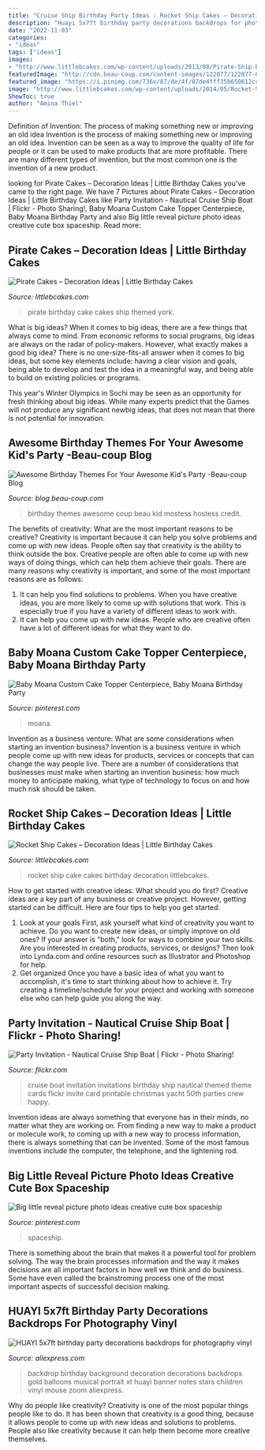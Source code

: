 ```yaml
---
title: "Cruise Ship Birthday Party Ideas : Rocket Ship Cakes – Decoration Ideas"
description: "Huayi 5x7ft birthday party decorations backdrops for photography vinyl"
date: "2022-11-03"
categories:
- "ideas"
tags: ["ideas"]
images:
- "http://www.littlebcakes.com/wp-content/uploads/2013/08/Pirate-Ship-Birthday-Cakes.jpg"
featuredImage: "http://cdn.beau-coup.com/content-images/122877/122877-0.jpg"
featured_image: "https://i.pinimg.com/736x/87/de/4f/87de4fff35b650612cc335c3576f54fd.jpg"
image: "http://www.littlebcakes.com/wp-content/uploads/2014/05/Rocket-Ship-Cake.jpg"
ShowToc: true
author: "Amina Thiel"
---
```



Definition of Invention: The process of making something new or improving an old idea
Invention is the process of making something new or improving an old idea. Invention can be seen as a way to improve the quality of life for people or it can be used to make products that are more profitable. There are many different types of invention, but the most common one is the invention of a new product.

	

		
looking for Pirate Cakes – Decoration Ideas | Little Birthday Cakes you've came to the right page. We have 7 Pictures about Pirate Cakes – Decoration Ideas | Little Birthday Cakes like Party Invitation - Nautical Cruise Ship Boat | Flickr - Photo Sharing!, Baby Moana Custom Cake Topper Centerpiece, Baby Moana Birthday Party and also Big little reveal picture photo ideas creative cute box spaceship. Read more:
		
    
## Pirate Cakes – Decoration Ideas | Little Birthday Cakes

<img loading=lazy src="http://www.littlebcakes.com/wp-content/uploads/2013/08/Pirate-Ship-Birthday-Cakes.jpg" onerror="this.onerror=null;this.src='https://tse4.mm.bing.net/th?id=OIP.V2GMJa-Zqg99_m0gFaT-bAHaFj&amp;pid=15.1';" alt="Pirate Cakes – Decoration Ideas | Little Birthday Cakes">

_Source: littlebcakes.com_

>pirate birthday cake cakes ship themed york. 

	

What is big ideas?
When it comes to big ideas, there are a few things that always come to mind. From economic reforms to social programs, big ideas are always on the radar of policy-makers. However, what exactly makes a good big idea?
There is no one-size-fits-all answer when it comes to big ideas, but some key elements include: having a clear vision and goals, being able to develop and test the idea in a meaningful way, and being able to build on existing policies or programs.

This year's Winter Olympics in Sochi may be seen as an opportunity for fresh thinking about big ideas. While many experts predict that the Games will not produce any significant newbig ideas, that does not mean that there is not potential for innovation.

    
## Awesome Birthday Themes For Your Awesome Kid&#039;s Party -Beau-coup Blog

<img loading=lazy src="http://cdn.beau-coup.com/content-images/122877/122877-0.jpg" onerror="this.onerror=null;this.src='https://tse4.mm.bing.net/th?id=OIP.7HOv9wAeCyy7EjCrQQhi2QHaLH&amp;pid=15.1';" alt="Awesome Birthday Themes For Your Awesome Kid&#039;s Party -Beau-coup Blog">

_Source: blog.beau-coup.com_

>birthday themes awesome coup beau kid mostess hostess credit. 

	

The benefits of creativity: What are the most important reasons to be creative?
Creativity is important because it can help you solve problems and come up with new ideas. People often say that creativity is the ability to think outside the box. Creative people are often able to come up with new ways of doing things, which can help them achieve their goals. There are many reasons why creativity is important, and some of the most important reasons are as follows: 
1) It can help you find solutions to problems. When you have creative ideas, you are more likely to come up with solutions that work. This is especially true if you have a variety of different ideas to work with. 
2) It can help you come up with new ideas. People who are creative often have a lot of different ideas for what they want to do.

    
## Baby Moana Custom Cake Topper Centerpiece, Baby Moana Birthday Party

<img loading=lazy src="https://i.pinimg.com/736x/87/de/4f/87de4fff35b650612cc335c3576f54fd.jpg" onerror="this.onerror=null;this.src='https://tse4.mm.bing.net/th?id=OIP.I9saiuuWWtxcMLk4eiuMQAHaJ4&amp;pid=15.1';" alt="Baby Moana Custom Cake Topper Centerpiece, Baby Moana Birthday Party">

_Source: pinterest.com_

>moana. 

	

Invention as a business venture: What are some considerations when starting an invention business?
Invention is a business venture in which people come up with new ideas for products, services or concepts that can change the way people live. There are a number of considerations that businesses must make when starting an invention business: how much money to anticipate making, what type of technology to focus on and how much risk should be taken.

    
## Rocket Ship Cakes – Decoration Ideas | Little Birthday Cakes

<img loading=lazy src="http://www.littlebcakes.com/wp-content/uploads/2014/05/Rocket-Ship-Cake.jpg" onerror="this.onerror=null;this.src='https://tse2.mm.bing.net/th?id=OIP.5DeKkayLhvivc5aiSxq68AHaLG&amp;pid=15.1';" alt="Rocket Ship Cakes – Decoration Ideas | Little Birthday Cakes">

_Source: littlebcakes.com_

>rocket ship cake cakes birthday decoration littlebcakes. 

	

How to get started with creative ideas: What should you do first?
Creative ideas are a key part of any business or creative project. However, getting started can be difficult. Here are four tips to help you get started:
1. Look at your goals 
First, ask yourself what kind of creativity you want to achieve. Do you want to create new ideas, or simply improve on old ones? If your answer is "both," look for ways to combine your two skills. Are you interested in creating products, services, or designs? Then look into Lynda.com and online resources such as Illustrator and Photoshop for help.
2. Get organized 
Once you have a basic idea of what you want to accomplish, it's time to start thinking about how to achieve it. Try creating a timeline/schedule for your project and working with someone else who can help guide you along the way.

    
## Party Invitation - Nautical Cruise Ship Boat | Flickr - Photo Sharing!

<img loading=lazy src="http://farm4.staticflickr.com/3444/3359140360_c100139d31_z.jpg" onerror="this.onerror=null;this.src='https://tse1.mm.bing.net/th?id=OIP.SKjcPbSyGCkZM6FE9NvfkwAAAA&amp;pid=15.1';" alt="Party Invitation - Nautical Cruise Ship Boat | Flickr - Photo Sharing!">

_Source: flickr.com_

>cruise boat invitation invitations birthday ship nautical themed theme cards flickr invite card printable christmas yacht 50th parties crew happy. 

	

Invention ideas are always something that everyone has in their minds, no matter what they are working on. From finding a new way to make a product or molecule work, to coming up with a new way to process information, there is always something that can be invented. Some of the most famous inventions include the computer, the telephone, and the lightening rod.

    
## Big Little Reveal Picture Photo Ideas Creative Cute Box Spaceship

<img loading=lazy src="https://i.pinimg.com/736x/7d/b5/0b/7db50bbb72924124ee3aff8d9b126233.jpg" onerror="this.onerror=null;this.src='https://tse2.mm.bing.net/th?id=OIP.m2kKS3V1oHBj3ZCP1bD1EwHaJy&amp;pid=15.1';" alt="Big little reveal picture photo ideas creative cute box spaceship">

_Source: pinterest.com_

>spaceship. 

	

There is something about the brain that makes it a powerful tool for problem solving. The way the brain processes information and the way it makes decisions are all important factors in how well we think and do business. Some have even called the brainstroming process one of the most important aspects of successful decision making.

    
## HUAYI 5x7ft Birthday Party Decorations Backdrops For Photography Vinyl

<img loading=lazy src="https://ae01.alicdn.com/kf/HTB1hxMbXaQoBKNjSZJnq6yw9VXaq/HUAYI-5x7ft-birthday-party-decorations-backdrops-for-photography-vinyl-backdrop-wedding-photo-background-XT-6535.jpg" onerror="this.onerror=null;this.src='https://tse1.mm.bing.net/th?id=OIP._PpruB3SowNh3oAiUDNkFQHaK3&amp;pid=15.1';" alt="HUAYI 5x7ft birthday party decorations backdrops for photography vinyl">

_Source: aliexpress.com_

>backdrop birthday background decoration decorations backdrops gold balloons musical portrait xt huayi banner notes stars children vinyl mouse zoom aliexpress. 

	

Why do people like creativity?
Creativity is one of the most popular things people like to do. It has been shown that creativity is a good thing, because it allows people to come up with new ideas and solutions to problems. People also like creativity because it can help them become more creative themselves.

